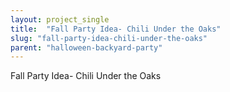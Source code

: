 ```yaml
---
layout: project_single
title:  "Fall Party Idea- Chili Under the Oaks"
slug: "fall-party-idea-chili-under-the-oaks"
parent: "halloween-backyard-party"
---
```

Fall Party Idea- Chili Under the Oaks